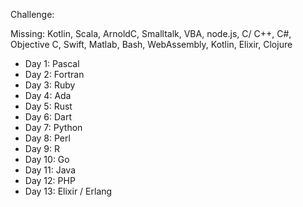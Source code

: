 Challenge:

Missing: Kotlin, Scala, ArnoldC, Smalltalk, VBA, node.js, C/ C++, C#, Objective C, Swift, Matlab, Bash, WebAssembly, Kotlin, Elixir, Clojure

- Day 1: Pascal
- Day 2: Fortran
- Day 3: Ruby
- Day 4: Ada
- Day 5: Rust
- Day 6: Dart
- Day 7: Python
- Day 8: Perl
- Day 9: R
- Day 10: Go
- Day 11: Java
- Day 12: PHP
- Day 13: Elixir / Erlang
